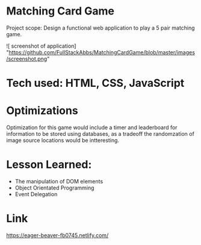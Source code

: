 # Matching Card Game
Project scope: Design a functional web application to play a 5 pair matching game.
 
 ![ screenshot of application] "https://github.com/FullStackAbbs/MatchingCardGame/blob/master/images/screenshot.png"

# Tech used: HTML, CSS, JavaScript

# Optimizations 
Optimization for this game would include a timer and leaderboard for information to be stored using databases, as a tradeoff the randomzation of image source locations would be intteresting. 

# Lesson Learned:
* The manipulation of DOM elements
* Object Orientated Programming
* Event Delegation

# Link
https://eager-beaver-fb0745.netlify.com/
